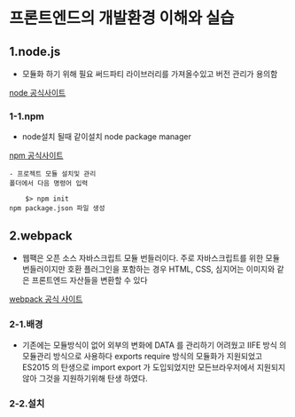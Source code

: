 # 프론트엔드의 개발환경 이해와 실습

## 1.node.js
- 모듈화 하기 위해 필요 써드파티 라이브러리를 가져올수있고 버전 관리가 용의함 

[node 공식사이트](https://nodejs.org/ko/)

### 1-1.npm 
- node설치 될때 같이설치 node package manager

[npm 공식사이트](https://www.npmjs.com/)

```
- 프로젝트 모듈 설치및 관리 
폴더에서 다음 명령어 입력

    $> npm init
npm package.json 파일 생성
```

## 2.webpack
- 웹팩은 오픈 소스 자바스크립트 모듈 번들러이다. 주로 자바스크립트를 위한 모듈 번들러이지만 호환 플러그인을 포함하는 경우 HTML, CSS, 심지어는 이미지와 같은 프론트엔드 자산들을 변환할 수 있다

[webpack 공식 사이트](https://webpack.js.org/)

### 2-1.배경 
- 기존에는 모듈방식이 없어 외부의 변화에 DATA 를 관리하기 어려웠고 IIFE 방식 의 모듈관리 방식으로 사용하다 exports require 방식의 모듈화가 지원되었고 ES2015 의 탄생으로 import export 가 도입되었지만 모든브라우저에서 지원되지 않아 그것을 지원하기위해 탄생 하였다.

### 2-2.설치

